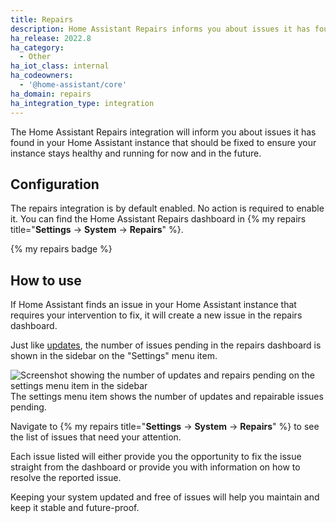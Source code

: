 ```yaml
---
title: Repairs
description: Home Assistant Repairs informs you about issues it has found in your Home Assistant installation.
ha_release: 2022.8
ha_category:
  - Other
ha_iot_class: internal
ha_codeowners:
  - '@home-assistant/core'
ha_domain: repairs
ha_integration_type: integration
---
```


The Home Assistant Repairs integration will inform you about issues it has found
in your Home Assistant instance that should be fixed to ensure your instance
stays healthy and running for now and in the future.

## Configuration

The repairs integration is by default enabled. No action is required to
enable it. You can find the Home Assistant Repairs dashboard in 
{% my repairs title="**Settings** -> **System** -> **Repairs**" %}.

{% my repairs badge %}

## How to use

If Home Assistant finds an issue in your Home Assistant instance that
requires your intervention to fix, it will create a new issue in the repairs
dashboard.

Just like [updates](/integrations/update/), the number of issues pending
in the repairs dashboard is shown in the sidebar on the "Settings" menu item.

<p class='img'>
<img class="no-shadow" src='/images/integrations/repairs/number-of-repairs.png' alt='Screenshot showing the number of updates and repairs pending on the settings menu item in the sidebar'>
The settings menu item shows the number of updates and repairable issues pending.
</p>

Navigate to {% my repairs title="**Settings** -> **System** -> **Repairs**" %}
to see the list of issues that need your attention.

Each issue listed will either provide you the opportunity to fix the issue
straight from the dashboard or provide you with information on how to resolve
the reported issue.

Keeping your system updated and free of issues will help you maintain and keep
it stable and future-proof.
